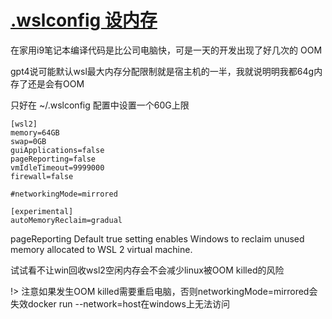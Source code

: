 # [.wslconfig 设内存](/2023/12/wslconfig.md)

在家用i9笔记本编译代码是比公司电脑快，可是一天的开发出现了好几次的 OOM

gpt4说可能默认wsl最大内存分配限制就是宿主机的一半，我就说明明我都64g内存了还是会有OOM

只好在 ~/.wslconfig 配置中设置一个60G上限

```
[wsl2]
memory=64GB
swap=0GB
guiApplications=false
pageReporting=false
vmIdleTimeout=9999000
firewall=false

#networkingMode=mirrored

[experimental]
autoMemoryReclaim=gradual
```

pageReporting Default true setting enables Windows to reclaim unused memory allocated to WSL 2 virtual machine.

试试看不让win回收wsl2空闲内存会不会减少linux被OOM killed的风险

!> 注意如果发生OOM killed需要重启电脑，否则networkingMode=mirrored会失效docker run --network=host在windows上无法访问
